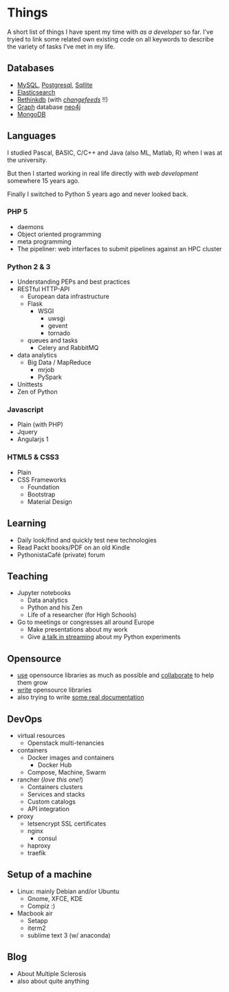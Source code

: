 
# Things 

A short list of things I have spent my time with *as a developer* so far.
I've tryied to link some related own existing code on all keywords to describe the variety of tasks I've met in my life.

## Databases

- [MySQL](https://github.com/pdonorio/ipymagics/blob/master/sql.ipy#L57-L63), [Postgresql](), [Sqllite](https://gist.github.com/pdonorio/b13ef65eba7defaad0fbf2a7e45aedb5#file-sqlock-py-L20-L32)
- [Elasticsearch](https://github.com/pdonorio/rest-mock/blob/584a4f7745162cdaefb535cdeec03adf6dbaeb13/restapi/resources/services/elastic.py#L131-L146)
- [Rethinkdb](https://www.reddit.com/r/rethinkdb/comments/55u2c2/what_is_the_best_way_if_any_to_use_rethinkdb/) (with [*changefeeds*](http://nbviewer.jupyter.org/format/slides/urls/gitlab.hpc.cineca.it/training/data/raw/scientificpy/material/2016/day03/02_03%20Rethink%20db.ipynb#/) !!)
- [Graph](https://github.com/pdonorio/irods2graph#data-objects-mapped-to-graph-db) database [neo4j](https://bit.ly/parco17-donorio)
- [MongoDB](https://github.com/rapydo/http-api/blob/master/restapi/flask_ext/flask_mongo.py)

## Languages

I studied Pascal, BASIC, C/C++ and Java (also ML, Matlab, R) when I was at the university.

But then I started working in real life directly with *web development* somewhere 15 years ago.

Finally I switched to Python 5 years ago and never looked back.

### PHP 5

- daemons
- Object oriented programming
- meta programming
- The pipeliner: web interfaces to submit pipelines against an HPC cluster

### Python 2 & 3

- Understanding PEPs and best practices
- RESTful HTTP-API
    - European data infrastructure
    - Flask
        - WSGI
            + uwsgi
            + gevent
            + tornado
    - queues and tasks
        - Celery and RabbitMQ
- data analytics
    - Big Data / MapReduce
        - mrjob
        - PySpark
- Unittests
- Zen of Python

### Javascript

- Plain (with PHP)
- Jquery
- Angularjs 1

### HTML5 & CSS3

- Plain
- CSS Frameworks
    + Foundation
    + Bootstrap
    + Material Design

## Learning

- Daily look/find and quickly test new technologies
- Read Packt books/PDF on an old Kindle
- PythonistaCafé (private) forum

##  Teaching

- Jupyter notebooks
    + Data analytics
    + Python and his Zen
    + Life of a researcher (for High Schools)
- Go to meetings or congresses all around Europe
    + Make presentations about my work
    + Give [a talk in streaming](https://www.youtube.com/watch?v=SaW_s1Y9e7Q) about my Python experiments

## Opensource

- [use](https://github.com/aeroxis/sultan/issues/43) opensource libraries as much as possible and [collaborate](https://github.com/irods/python-irodsclient/pull/61) to help them grow
- [write](https://github.com/rapydo/issues#status) opensource libraries
- also trying to write [some real documentation](https://rapydo.gitbooks.io/rapydo/content/)

## DevOps

- virtual resources
    + Openstack multi-tenancies
- containers
    + Docker images and containers
        - Docker Hub
    + Compose, Machine, Swarm
- rancher (*love this one!*)
    + Containers clusters
    + Services and stacks
    + Custom catalogs
    + API integration
- proxy
    + letsencrypt SSL certificates
    + nginx
        * consul
    + haproxy
    + traefik

## Setup of a machine

- Linux: mainly Debian and/or Ubuntu
    - Gnome, XFCE, KDE
    - Compiz :)
- Macbook air
    - Setapp
    - iterm2
    - sublime text 3 (w/ anaconda)
   
## Blog

- About Multiple Sclerosis
- also about quite anything

